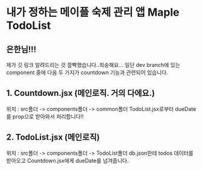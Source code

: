 # 내가 정하는 메이플 숙제 관리 앱 Maple TodoList
## 은한님!!!
제가 깃 링크 알려드리는 것 깜빡했습니다..죄송해요...
일단 dev branch에 있는 component 중에 다음 두 가지가 countdown 기능과 관련되어 있습니다.

## 1. Countdown.jsx (메인로직. 거의 다에요.)
위치 : src폴더 -> components폴더 -> common폴더
TodoList.jsx로부터 dueDate를 prop으로 받아와서 처리합니다!!

## 2. TodoList.jsx (메인로직)
위치 : src폴더 -> components폴더 -> TodoList폴더
db.json한테 todos 데이터를 받아오고 Countdown.jsx에게 dueDate를 넘겨줍니다.


